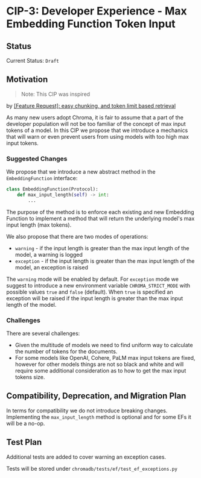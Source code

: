 # CIP-3: Developer Experience - Max Embedding Function Token Input

## Status

Current Status: `Draft`

## Motivation

> Note: This CIP was inspired
>
by [[Feature Request]: easy chunking, and token limit based retrieval](https://github.com/chroma-core/chroma/issues/430)

As many new users adopt Chroma, it is fair to assume that a part of the developer population will not be too familiar of
the concept of max input tokens of a model. In this CIP we propose that we introduce a mechanics that will warn or even
prevent users from using models with too high max input tokens.

### Suggested Changes

We propose that we introduce a new abstract method in the `EmbeddingFunction` interface:

```python
class EmbeddingFunction(Protocol):
    def max_input_length(self) -> int:
        ...
```

The purpose of the method is to enforce each existing and new Embedding Function to implement a method that will return
the underlying model's max input length (max tokens).

We also propose that there are two modes of operations:

- `warning` - if the input length is greater than the max input length of the model, a warning is logged
- `exception` - if the input length is greater than the max input length of the model, an exception is raised

The `warning` mode will be enabled by default. For `exception` mode we suggest to introduce a new environment variable
`CHROMA_STRICT_MODE` with possible values `true` and `false` (default). When `true` is specified an exception will be
raised if the input length is greater than the max input length of the model.

### Challenges

There are several challenges:

- Given the multitude of models we need to find uniform way to calculate the number of tokens for the documents.
- For some models like OpenAI, Cohere, PaLM max input tokens are fixed, however for other models things are not so black
  and white and will require some additional consideration as to how to get the max input tokens size.

## Compatibility, Deprecation, and Migration Plan

In terms for compatibility we do not introduce breaking changes. Implementing the `max_input_length` method is optional
and for some EFs it will be a no-op.

## Test Plan

Additional tests are added to cover warning an exception cases.

Tests will be stored under `chromadb/tests/ef/test_ef_exceptions.py`


